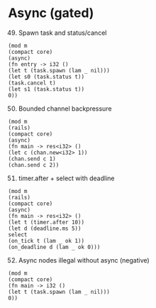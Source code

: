 # Async (gated)

49. Spawn task and status/cancel
```
(mod m
(compact core)
(async)
(fn entry -> i32 ()
(let t (task.spawn (lam _ nil)))
(let s0 (task.status t))
(task.cancel t)
(let s1 (task.status t))
0))
```

50. Bounded channel backpressure
```
(mod m
(rails)
(compact core)
(async)
(fn main -> res<i32> ()
(let c (chan.new<i32> 1))
(chan.send c 1)
(chan.send c 2))
```

51. timer.after + select with deadline
```
(mod m
(rails)
(compact core)
(async)
(fn main -> res<i32> ()
(let t (timer.after 10))
(let d (deadline.ms 5))
select
(on_tick t (lam _ ok 1))
(on_deadline d (lam _ ok 0)))
```

52. Async nodes illegal without async (negative)
```
(mod m
(compact core)
(fn main -> i32 ()
(let t (task.spawn (lam _ nil)))
0))
```
